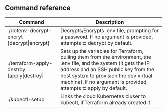 ## Command reference
| Command                                    | Description                                                                                                                                                                                                                                                               |
|--------------------------------------------|---------------------------------------------------------------------------------------------------------------------------------------------------------------------------------------------------------------------------------------------------------------------------|
| ./dotenv-decrypt-encryt [decrypt\|encrypt] | Decrypts/Encrypts .env file, prompting for a password. If no argument is provided, attempts to decrypt by default.                                                                                                                                                        |
| ./terraform-apply-destroy [apply\|destroy] | Sets up the variables for Terraform, pulling them from the environment, the .env file, and the system (it gets the IP address and an SSH public key from the host system to provision the dev virtual machine). If no argument is provided, attempts to apply by default. |
| ./kubectl-setup                            | Links the cloud Kubernetes cluser to kubectl, if Terraform already created it                                                                                                                                                                                             |

